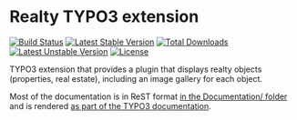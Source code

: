 # Realty TYPO3 extension

[![Build Status](https://travis-ci.org/oliverklee/ext-realty.svg?branch=main)](https://travis-ci.org/oliverklee/ext-realty)
[![Latest Stable Version](https://poser.pugx.org/oliverklee/realty/v/stable.svg)](https://packagist.org/packages/oliverklee/realty)
[![Total Downloads](https://poser.pugx.org/oliverklee/realty/downloads.svg)](https://packagist.org/packages/oliverklee/realty)
[![Latest Unstable Version](https://poser.pugx.org/oliverklee/realty/v/unstable.svg)](https://packagist.org/packages/oliverklee/realty)
[![License](https://poser.pugx.org/oliverklee/realty/license.svg)](https://packagist.org/packages/oliverklee/realty)

TYPO3 extension that provides a plugin that displays realty objects
(properties, real estate), including an image gallery for each object.

Most of the documentation is in ReST format
[in the Documentation/ folder](Documentation/) and is rendered
[as part of the TYPO3 documentation](https://docs.typo3.org/typo3cms/extensions/realty/).
